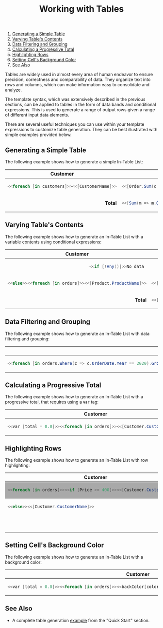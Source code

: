 ﻿---
id: "working-with-tables"
url: "assembly/developer-guide/working-with-tables"
title: "Working with Tables"
weight: 4
productName: "GroupDocs.Assembly Cloud"
description: "Working with Tables"
keywords: ""
---

1. [Generating a Simple Table](#generating-a-simple-table)
2. [Varying Table's Contents](#varying-table's-contents)
3. [Data Filtering and Grouping](#data-filtering-and-grouping)
4. [Calculating a Progressive Total](#calculating-a-progressive-total)
5. [Highlighting Rows](#highlighting-rows)
6. [Setting Cell's Background Color](#setting-cell's-background-color)
7. [See Also](#see-also)

Tables are widely used in almost every area of human endeavor to ensure precision, correctness and comparability of data. They organize text into rows and columns, which can make information easy to consolidate and analyze.

The template syntax, which was extensively described in the previous sections, can be applied to tables in the form of data bands and conditional expressions. This is used to generate a range of output rows given a range of different input data elements.

There are several useful techniques you can use within your template expressions to customize table generation. They can be best illustrated with simple examples provided below.

## Generating a Simple Table

The following example shows how to generate a simple In-Table List:

<table>
<thead>
<tr>
<th style="text-align:center">Customer</th>
<th style="text-align:center">Order Price</th>
</tr>
</thead>
<tbody>
<tr valign="top">
<td>

```C#
<<foreach [in customers]>><<[CustomerName]>>
```

</td>
<td>

```C#
<<[Order.Sum(c => c.Price)]>><</foreach>>
```

</td>
</tr>
<tr valign="middle">
<td align="right"><b>Total</b></td>
<td>

```C#
<<[Sum(m => m.Order.Sum(c => c.Price))]>>
```

</td>
</tr>
</tbody>
</table>

## Varying Table's Contents

The following example shows how to generate an In-Table List with a variable contents using conditional expressions:

<table>
<thead>
<tr>
<th style="text-align:center">Customer</th>
<th style="text-align:center">Order Price</th>
</tr>
</thead>
<tbody>
<tr>
<td colspan="2" align="center">

```C#
<<if [!Any()]>>No data
```

</td>
</tr>

<tr valign="top">
<td>

```C#
<<else>><<foreach [in orders]>><<[Product.ProductName]>>
```

</td>
<td>

```C#
<<[Price]>><</foreach>>
```

</td>
</tr>
<tr valign="middle">
<td align="right"><b>Total</b></td>
<td>

```C#
<<[Sum(c => c.Price)]>><</if>>
```

</td>
</tr>
</tbody>
</table>

## Data Filtering and Grouping

The following example shows how to generate an In-Table List with data filtering and grouping:

<table>
<thead>
<tr>
<th style="text-align:center">Customer</th>
<th style="text-align:center">Order Price</th>
</tr>
</thead>
<tbody>
<tr valign="top">
<td>

```C#
<<foreach [in orders.Where(c => c.OrderDate.Year == 2020).GroupBy(c => c.Customer).OrderBy(g => g.Key.CustomerName)]>><<[Key.CustomerName]>>
```

</td>
<td>

```C#
<<[Sum(c => c.Price)]>><</foreach>>
```

</td>
</tr>
</tbody>
</table>

## Calculating a Progressive Total

The following example shows how to generate an In-Table List with a progressive total, that requires using a **`var`** tag:

<table>
<thead>
<tr>
<th style="text-align:center">Customer</th>
<th style="text-align:center">Order Price</th>
</tr>
</thead>
<tbody>
<tr valign="top">
<td>

```C#
<<var [total = 0.0]>><<foreach [in orders]>><<[Customer.CustomerName]>>
```

</td>
<td>

```C#
<<var [total = total + Price]>><<[total]>><</foreach>>
```

</td>
</tr>
</tbody>
</table>

## Highlighting Rows

The following example shows how to generate an In-Table List with row highlighting:

<table>
<thead>
<tr>
<th style="text-align:center">Customer</th>
<th style="text-align:center">Order Price</th>
</tr>
</thead>
<tbody>
<tr valign="top" bgcolor="darkgray">
<td>

```C#
<<foreach [in orders]>><<if [Price >= 400]>><<[Customer.CustomerName]>>
```

</td>
<td>

```C#
<<[Price]>>
```

</td>
</tr>

<tr valign="top">
<td>

```C#
<<else>><<[Customer.CustomerName]>>
```

</td>
<td>

```C#
<<[Price]>><</if>><</foreach>>
```

</td>
</tr>
</tr>
<tr valign="middle">
<td align="right"><b>Total</b></td>
<td>

```C#
<<[Sum(c => c.Price)]>>
```

</td>
</tr>

</tbody>
</table>

## Setting Cell's Background Color

The following example shows how to generate an In-Table List with a background color:

<table>
<thead>
<tr>
<th style="text-align:center">Customer</th>
<th style="text-align:center">Order Price</th>
</tr>
</thead>
<tbody>
<tr valign="top">
<td>

```C#
<<var [total = 0.0]>><<foreach [in orders]>><<backColor[color]>><<[Customer.CustomerName]>><</backColor>>
```

</td>
<td>

```C#
<<var [total = total + Price]>><<[total]>><</foreach>>
```

</td>
</tr>
</tbody>
</table>

## See Also

* A complete table generation [example](/assembly/getting-started/quick-start/#generating-a-report-in-three-steps) from the "Quick Start" section.
